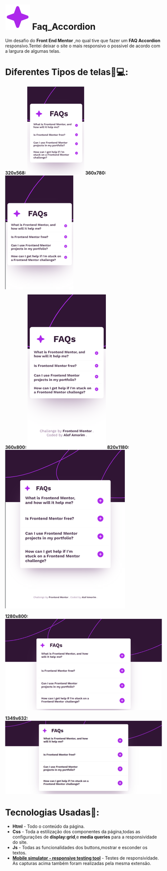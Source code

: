 # ![Icon_Star Svg](https://github.com/AlefAmorim/Faq_Accordion/blob/main/assets/images/icon-star.svg) Faq_Accordion

 Um desafio do **Front End Mentor** ,no qual tive que fazer um **FAQ Accordion** responsivo.Tentei deixar o site o mais responsivo o possivel de acordo com a largura de algumas telas.
 

# Diferentes Tipos de telas📱💻:

**320x568:** ![320x568](https://github.com/AlefAmorim/Faq_Accordion/blob/main/design/resultado/320x568.png) 
**360x780:** ![360x780](https://github.com/AlefAmorim/Faq_Accordion/blob/main/design/resultado/360x780.png)

**360x800:** ![360x800](https://github.com/AlefAmorim/Faq_Accordion/blob/main/design/resultado/360x800.png)
**820x1180:** ![820x1180](https://github.com/AlefAmorim/Faq_Accordion/blob/main/design/resultado/820x1180.png)

**1280x800:** ![1280x800](https://github.com/AlefAmorim/Faq_Accordion/blob/main/design/resultado/1280x800.png)

**1349x632:** ![1349x632](https://github.com/AlefAmorim/Faq_Accordion/blob/main/design/resultado/1349x632.jpg)


# **Tecnologias Usadas🧰:**

* **Html** - Todo o conteúdo da página.
* **Css** - Toda a estilização dos componentes da página,todas as configurações de **display:grid**,e **media queries** para a responsividade do site.
* **Js** - Todas as funcionalidades dos buttons,mostrar e esconder os textos.
* **[Mobile simulator - responsive testing tool](https://chromewebstore.google.com/detail/mobile-simulator-responsi/ckejmhbmlajgoklhgbapkiccekfoccmk?hl=pt-BR)** - Testes de responsividade. As capturas acima também foram realizadas pela mesma extensão.
